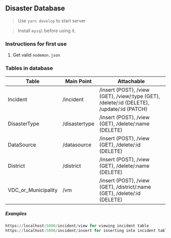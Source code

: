## Disaster Database

> Use `yarn develop` to start server

> Install `mysql` before using it.

### Instructions for first use

1. Get valid `nodemon.json`

### Tables in database

| Table               | Main Point    | Attachable                                                                                |
| ------------------- | ------------- | ----------------------------------------------------------------------------------------- |
| Incident            | /incident     | /insert (POST), /view (GET), /view/:type (GET), /delete/:id (DELETE), /update/:id (PATCH) |
| DisasterType        | /disastertype | /insert (POST), /view (GET), /delete/:name (DELETE)                                       |
| DataSource          | /datasource   | /insert (POST), /view (GET), /delete/:id (DELETE)                                         |
| District            | /district     | /insert (POST), /view (GET), /delete/:name (DELETE)                                       |
| VDC_or_Municipality | /vm           | /insert (POST), /view (GET), /district/:name (GET), /delete/:id (DELETE)                                         |

##### Examples

```py
https://localhost:5000/incident/view for viewing incident table
https://localhost:5000/incident/insert for inserting into incident table
```
